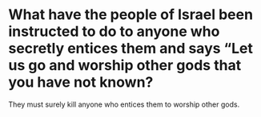 # What have the people of Israel been instructed to do to anyone who secretly entices them and says “Let us go and worship other gods that you have not known?

They must surely kill anyone who entices them to worship other gods.
